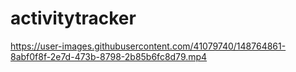 # activitytracker


https://user-images.githubusercontent.com/41079740/148764861-8abf0f8f-2e7d-473b-8798-2b85b6fc8d79.mp4
